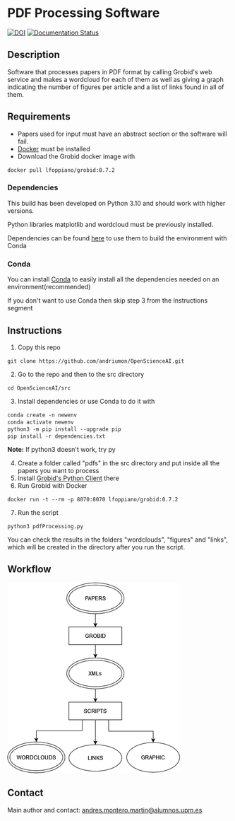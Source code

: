 # PDF Processing Software

[![DOI](https://zenodo.org/badge/DOI/10.5281/zenodo.7708015.svg)](https://doi.org/10.5281/zenodo.7708015)
[![Documentation Status](https://readthedocs.org/projects/openscienceai/badge/?version=latest)](https://openscienceai.readthedocs.io/en/latest/?badge=latest)

## Description

Software that processes papers in PDF format by calling Grobid's web service and makes a wordcloud for each of them as well as giving a graph indicating the number of figures per article and a list of links found in all of them.

## Requirements

- Papers used for input must have an abstract section or the software will fail.
- [Docker](https://www.docker.com/) must be installed
- Download the Grobid docker image with 
```console
docker pull lfoppiano/grobid:0.7.2
```

### Dependencies

This build has been developed on Python 3.10 and should work with higher versions.

Python libraries matplotlib and wordcloud must be previously installed.

Dependencies can be found [here](/dependencies/dependencies.txt) to use them to build the environment with Conda

### Conda

You can install [Conda](https://conda.io/projects/conda/en/latest/user-guide/install/index.html) to easily install all the dependencies needed on an environment(recommended)

If you don't want to use Conda then skip step 3 from the Instructions segment

## Instructions

1. Copy this repo
```console
git clone https://github.com/andriumon/OpenScienceAI.git
```
2. Go to the repo and then to the src directory
```console
cd OpenScienceAI/src 
```
3. Install dependencies or use Conda to do it with
```console
conda create -n newenv  
conda activate newenv  
python3 -m pip install --upgrade pip  
pip install -r dependencies.txt
```
**Note:** If python3 doesn't work, try py  

4. Create a folder called "pdfs" in the src directory and put inside all the papers you want to process
5. Install [Grobid's Python Client](https://github.com/kermitt2/grobid_client_python) there
6. Run Grobid with Docker
```console
docker run -t --rm -p 8070:8070 lfoppiano/grobid:0.7.2
```
7. Run the script
```console
python3 pdfProcessing.py
```

You can check the results in the folders "wordclouds", "figures" and "links", which will be created in the directory after you run the script.

## Workflow

![This is a total mess!](/assets/workflow.png "Software's Workflow")

## Contact

Main author and contact: andres.montero.martin@alumnos.upm.es

